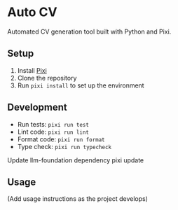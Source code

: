 # Auto CV

Automated CV generation tool built with Python and Pixi.

## Setup

1. Install [Pixi](https://pixi.sh/)
2. Clone the repository
3. Run `pixi install` to set up the environment

## Development

- Run tests: `pixi run test`
- Lint code: `pixi run lint`
- Format code: `pixi run format`
- Type check: `pixi run typecheck`

Update llm-foundation dependency
pixi update

## Usage

(Add usage instructions as the project develops)